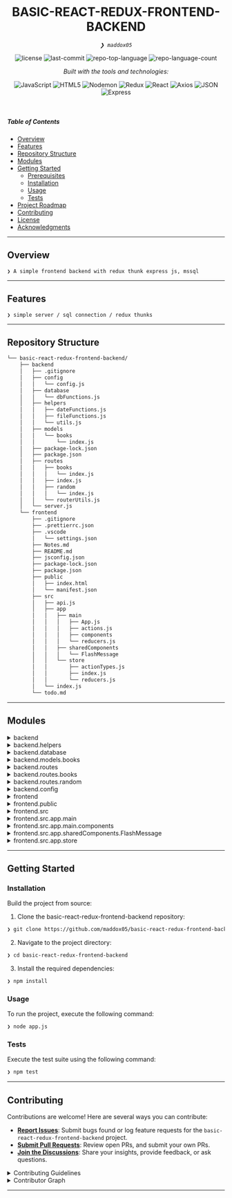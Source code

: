 
<p align="center">
    <h1 align="center">BASIC-REACT-REDUX-FRONTEND-BACKEND</h1>
</p>
<p align="center">
    <em><code>❯ maddox05</code></em>
</p>
<p align="center">
	<img src="https://img.shields.io/github/license/maddox05/basic-react-redux-frontend-backend?style=flat&logo=opensourceinitiative&logoColor=white&color=0080ff" alt="license">
	<img src="https://img.shields.io/github/last-commit/maddox05/basic-react-redux-frontend-backend?style=flat&logo=git&logoColor=white&color=0080ff" alt="last-commit">
	<img src="https://img.shields.io/github/languages/top/maddox05/basic-react-redux-frontend-backend?style=flat&color=0080ff" alt="repo-top-language">
	<img src="https://img.shields.io/github/languages/count/maddox05/basic-react-redux-frontend-backend?style=flat&color=0080ff" alt="repo-language-count">
</p>
<p align="center">
		<em>Built with the tools and technologies:</em>
</p>
<p align="center">
	<img src="https://img.shields.io/badge/JavaScript-F7DF1E.svg?style=flat&logo=JavaScript&logoColor=black" alt="JavaScript">
	<img src="https://img.shields.io/badge/HTML5-E34F26.svg?style=flat&logo=HTML5&logoColor=white" alt="HTML5">
	<img src="https://img.shields.io/badge/Nodemon-76D04B.svg?style=flat&logo=Nodemon&logoColor=white" alt="Nodemon">
	<img src="https://img.shields.io/badge/Redux-764ABC.svg?style=flat&logo=Redux&logoColor=white" alt="Redux">
	<img src="https://img.shields.io/badge/React-61DAFB.svg?style=flat&logo=React&logoColor=black" alt="React">
	<img src="https://img.shields.io/badge/Axios-5A29E4.svg?style=flat&logo=Axios&logoColor=white" alt="Axios">
	<img src="https://img.shields.io/badge/JSON-000000.svg?style=flat&logo=JSON&logoColor=white" alt="JSON">
	<img src="https://img.shields.io/badge/Express-000000.svg?style=flat&logo=Express&logoColor=white" alt="Express">
</p>

<br>

#####  Table of Contents

- [ Overview](#-overview)
- [ Features](#-features)
- [ Repository Structure](#-repository-structure)
- [ Modules](#-modules)
- [ Getting Started](#-getting-started)
    - [ Prerequisites](#-prerequisites)
    - [ Installation](#-installation)
    - [ Usage](#-usage)
    - [ Tests](#-tests)
- [ Project Roadmap](#-project-roadmap)
- [ Contributing](#-contributing)
- [ License](#-license)
- [ Acknowledgments](#-acknowledgments)

---

##  Overview

<code>❯ A simple frontend backend with redux thunk express js, mssql </code>

---

##  Features

<code>❯ simple server / sql connection / redux thunks </code>

---

##  Repository Structure

```sh
└── basic-react-redux-frontend-backend/
    ├── backend
    │   ├── .gitignore
    │   ├── config
    │   │   └── config.js
    │   ├── database
    │   │   └── dbFunctions.js
    │   ├── helpers
    │   │   ├── dateFunctions.js
    │   │   ├── fileFunctions.js
    │   │   └── utils.js
    │   ├── models
    │   │   └── books
    │   │       └── index.js
    │   ├── package-lock.json
    │   ├── package.json
    │   ├── routes
    │   │   ├── books
    │   │   │   └── index.js
    │   │   ├── index.js
    │   │   ├── random
    │   │   │   └── index.js
    │   │   └── routerUtils.js
    │   └── server.js
    └── frontend
        ├── .gitignore
        ├── .prettierrc.json
        ├── .vscode
        │   └── settings.json
        ├── Notes.md
        ├── README.md
        ├── jsconfig.json
        ├── package-lock.json
        ├── package.json
        ├── public
        │   ├── index.html
        │   └── manifest.json
        ├── src
        │   ├── api.js
        │   ├── app
        │   │   ├── main
        │   │   │   ├── App.js
        │   │   │   ├── actions.js
        │   │   │   ├── components
        │   │   │   └── reducers.js
        │   │   ├── sharedComponents
        │   │   │   └── FlashMessage
        │   │   └── store
        │   │       ├── actionTypes.js
        │   │       ├── index.js
        │   │       └── reducers.js
        │   └── index.js
        └── todo.md
```

---

##  Modules

<details closed><summary>backend</summary>

| File | Summary |
| --- | --- |
| [server.js](https://github.com/maddox05/basic-react-redux-frontend-backend/blob/main/backend/server.js) | <code>❯ REPLACE-ME</code> |
| [package.json](https://github.com/maddox05/basic-react-redux-frontend-backend/blob/main/backend/package.json) | <code>❯ REPLACE-ME</code> |
| [package-lock.json](https://github.com/maddox05/basic-react-redux-frontend-backend/blob/main/backend/package-lock.json) | <code>❯ REPLACE-ME</code> |

</details>

<details closed><summary>backend.helpers</summary>

| File | Summary |
| --- | --- |
| [utils.js](https://github.com/maddox05/basic-react-redux-frontend-backend/blob/main/backend/helpers/utils.js) | <code>❯ REPLACE-ME</code> |
| [dateFunctions.js](https://github.com/maddox05/basic-react-redux-frontend-backend/blob/main/backend/helpers/dateFunctions.js) | <code>❯ REPLACE-ME</code> |
| [fileFunctions.js](https://github.com/maddox05/basic-react-redux-frontend-backend/blob/main/backend/helpers/fileFunctions.js) | <code>❯ REPLACE-ME</code> |

</details>

<details closed><summary>backend.database</summary>

| File | Summary |
| --- | --- |
| [dbFunctions.js](https://github.com/maddox05/basic-react-redux-frontend-backend/blob/main/backend/database/dbFunctions.js) | <code>❯ REPLACE-ME</code> |

</details>

<details closed><summary>backend.models.books</summary>

| File | Summary |
| --- | --- |
| [index.js](https://github.com/maddox05/basic-react-redux-frontend-backend/blob/main/backend/models/books/index.js) | <code>❯ REPLACE-ME</code> |

</details>

<details closed><summary>backend.routes</summary>

| File | Summary |
| --- | --- |
| [routerUtils.js](https://github.com/maddox05/basic-react-redux-frontend-backend/blob/main/backend/routes/routerUtils.js) | <code>❯ REPLACE-ME</code> |
| [index.js](https://github.com/maddox05/basic-react-redux-frontend-backend/blob/main/backend/routes/index.js) | <code>❯ REPLACE-ME</code> |

</details>

<details closed><summary>backend.routes.books</summary>

| File | Summary |
| --- | --- |
| [index.js](https://github.com/maddox05/basic-react-redux-frontend-backend/blob/main/backend/routes/books/index.js) | <code>❯ REPLACE-ME</code> |

</details>

<details closed><summary>backend.routes.random</summary>

| File | Summary |
| --- | --- |
| [index.js](https://github.com/maddox05/basic-react-redux-frontend-backend/blob/main/backend/routes/random/index.js) | <code>❯ REPLACE-ME</code> |

</details>

<details closed><summary>backend.config</summary>

| File | Summary |
| --- | --- |
| [config.js](https://github.com/maddox05/basic-react-redux-frontend-backend/blob/main/backend/config/config.js) | <code>❯ REPLACE-ME</code> |

</details>

<details closed><summary>frontend</summary>

| File | Summary |
| --- | --- |
| [jsconfig.json](https://github.com/maddox05/basic-react-redux-frontend-backend/blob/main/frontend/jsconfig.json) | <code>❯ REPLACE-ME</code> |
| [package.json](https://github.com/maddox05/basic-react-redux-frontend-backend/blob/main/frontend/package.json) | <code>❯ REPLACE-ME</code> |
| [.prettierrc.json](https://github.com/maddox05/basic-react-redux-frontend-backend/blob/main/frontend/.prettierrc.json) | <code>❯ REPLACE-ME</code> |
| [package-lock.json](https://github.com/maddox05/basic-react-redux-frontend-backend/blob/main/frontend/package-lock.json) | <code>❯ REPLACE-ME</code> |

</details>

<details closed><summary>frontend.public</summary>

| File | Summary |
| --- | --- |
| [index.html](https://github.com/maddox05/basic-react-redux-frontend-backend/blob/main/frontend/public/index.html) | <code>❯ REPLACE-ME</code> |
| [manifest.json](https://github.com/maddox05/basic-react-redux-frontend-backend/blob/main/frontend/public/manifest.json) | <code>❯ REPLACE-ME</code> |

</details>

<details closed><summary>frontend.src</summary>

| File | Summary |
| --- | --- |
| [api.js](https://github.com/maddox05/basic-react-redux-frontend-backend/blob/main/frontend/src/api.js) | <code>❯ REPLACE-ME</code> |
| [index.js](https://github.com/maddox05/basic-react-redux-frontend-backend/blob/main/frontend/src/index.js) | <code>❯ REPLACE-ME</code> |

</details>

<details closed><summary>frontend.src.app.main</summary>

| File | Summary |
| --- | --- |
| [App.js](https://github.com/maddox05/basic-react-redux-frontend-backend/blob/main/frontend/src/app/main/App.js) | <code>❯ REPLACE-ME</code> |
| [actions.js](https://github.com/maddox05/basic-react-redux-frontend-backend/blob/main/frontend/src/app/main/actions.js) | <code>❯ REPLACE-ME</code> |
| [reducers.js](https://github.com/maddox05/basic-react-redux-frontend-backend/blob/main/frontend/src/app/main/reducers.js) | <code>❯ REPLACE-ME</code> |

</details>

<details closed><summary>frontend.src.app.main.components</summary>

| File | Summary |
| --- | --- |
| [BookCreate.js](https://github.com/maddox05/basic-react-redux-frontend-backend/blob/main/frontend/src/app/main/components/BookCreate.js) | <code>❯ REPLACE-ME</code> |
| [BookShow.js](https://github.com/maddox05/basic-react-redux-frontend-backend/blob/main/frontend/src/app/main/components/BookShow.js) | <code>❯ REPLACE-ME</code> |
| [BookList.js](https://github.com/maddox05/basic-react-redux-frontend-backend/blob/main/frontend/src/app/main/components/BookList.js) | <code>❯ REPLACE-ME</code> |
| [BookEdit.js](https://github.com/maddox05/basic-react-redux-frontend-backend/blob/main/frontend/src/app/main/components/BookEdit.js) | <code>❯ REPLACE-ME</code> |

</details>

<details closed><summary>frontend.src.app.sharedComponents.FlashMessage</summary>

| File | Summary |
| --- | --- |
| [index.js](https://github.com/maddox05/basic-react-redux-frontend-backend/blob/main/frontend/src/app/sharedComponents/FlashMessage/index.js) | <code>❯ REPLACE-ME</code> |
| [actions.js](https://github.com/maddox05/basic-react-redux-frontend-backend/blob/main/frontend/src/app/sharedComponents/FlashMessage/actions.js) | <code>❯ REPLACE-ME</code> |
| [reducers.js](https://github.com/maddox05/basic-react-redux-frontend-backend/blob/main/frontend/src/app/sharedComponents/FlashMessage/reducers.js) | <code>❯ REPLACE-ME</code> |

</details>

<details closed><summary>frontend.src.app.store</summary>

| File | Summary |
| --- | --- |
| [actionTypes.js](https://github.com/maddox05/basic-react-redux-frontend-backend/blob/main/frontend/src/app/store/actionTypes.js) | <code>❯ REPLACE-ME</code> |
| [index.js](https://github.com/maddox05/basic-react-redux-frontend-backend/blob/main/frontend/src/app/store/index.js) | <code>❯ REPLACE-ME</code> |
| [reducers.js](https://github.com/maddox05/basic-react-redux-frontend-backend/blob/main/frontend/src/app/store/reducers.js) | <code>❯ REPLACE-ME</code> |

</details>

---

##  Getting Started

###  Installation

Build the project from source:

1. Clone the basic-react-redux-frontend-backend repository:
```sh
❯ git clone https://github.com/maddox05/basic-react-redux-frontend-backend
```

2. Navigate to the project directory:
```sh
❯ cd basic-react-redux-frontend-backend
```

3. Install the required dependencies:
```sh
❯ npm install
```

###  Usage

To run the project, execute the following command:

```sh
❯ node app.js
```

###  Tests

Execute the test suite using the following command:

```sh
❯ npm test
```

---

##  Contributing

Contributions are welcome! Here are several ways you can contribute:

- **[Report Issues](https://github.com/maddox05/basic-react-redux-frontend-backend/issues)**: Submit bugs found or log feature requests for the `basic-react-redux-frontend-backend` project.
- **[Submit Pull Requests](https://github.com/maddox05/basic-react-redux-frontend-backend/blob/main/CONTRIBUTING.md)**: Review open PRs, and submit your own PRs.
- **[Join the Discussions](https://github.com/maddox05/basic-react-redux-frontend-backend/discussions)**: Share your insights, provide feedback, or ask questions.

<details closed>
<summary>Contributing Guidelines</summary>

1. **Fork the Repository**: Start by forking the project repository to your github account.
2. **Clone Locally**: Clone the forked repository to your local machine using a git client.
   ```sh
   git clone https://github.com/maddox05/basic-react-redux-frontend-backend
   ```
3. **Create a New Branch**: Always work on a new branch, giving it a descriptive name.
   ```sh
   git checkout -b new-feature-x
   ```
4. **Make Your Changes**: Develop and test your changes locally.
5. **Commit Your Changes**: Commit with a clear message describing your updates.
   ```sh
   git commit -m 'Implemented new feature x.'
   ```
6. **Push to github**: Push the changes to your forked repository.
   ```sh
   git push origin new-feature-x
   ```
7. **Submit a Pull Request**: Create a PR against the original project repository. Clearly describe the changes and their motivations.
8. **Review**: Once your PR is reviewed and approved, it will be merged into the main branch. Congratulations on your contribution!
</details>

<details closed>
<summary>Contributor Graph</summary>
<br>
<p align="left">
   <a href="https://github.com{/maddox05/basic-react-redux-frontend-backend/}graphs/contributors">
      <img src="https://contrib.rocks/image?repo=maddox05/basic-react-redux-frontend-backend">
   </a>
</p>
</details>

---
